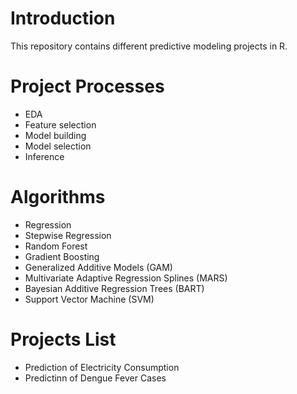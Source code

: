# Introduction
This repository contains different predictive modeling projects in R.

# Project Processes
* EDA
* Feature selection
* Model building
* Model selection
* Inference

# Algorithms
* Regression
* Stepwise Regression
* Random Forest
* Gradient Boosting
* Generalized Additive Models (GAM)
* Multivariate Adaptive Regression Splines (MARS)
* Bayesian Additive Regression Trees (BART)
* Support Vector Machine (SVM)

# Projects List
* Prediction of Electricity Consumption
* Predictinn of Dengue Fever Cases

